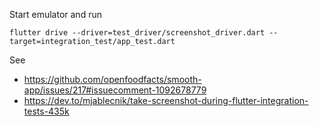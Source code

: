 Start emulator and run

`flutter drive --driver=test_driver/screenshot_driver.dart --target=integration_test/app_test.dart`


See
* <https://github.com/openfoodfacts/smooth-app/issues/217#issuecomment-1092678779>
* <https://dev.to/mjablecnik/take-screenshot-during-flutter-integration-tests-435k>
